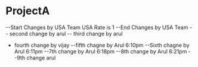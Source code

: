 # ProjectA
--Start Changes by USA Team
USA Rate is 1
--End Changes by USA Team
-- second change by arul
-- third change by arul
- fourth change by vijay
--fifth chagne by Arul 6:10pm
--Sixth chagne by Arul 6:11pm
--7th change by Arul 6:18pm
--8th change by Arul 6:21pm
--9th change arul
